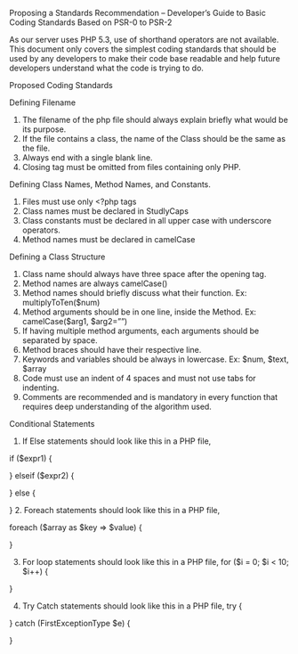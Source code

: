 Proposing a Standards Recommendation – Developer’s Guide to Basic Coding Standards
Based on PSR-0 to PSR-2

As our server uses PHP 5.3, use of shorthand operators are not available. This document only covers the simplest coding standards that should be used by any developers to make their code base readable and help future developers understand what the code is trying to do.

Proposed Coding Standards

Defining Filename
1.	The filename of the php file should always explain briefly what would be its purpose.
2.	If the file contains a class, the name of the Class should be the same as the file.
3.	Always end with a single blank line.
4.	Closing tag must be omitted from files containing only PHP.

Defining Class Names, Method Names, and Constants.
1.	Files must use only <?php tags
2.	Class names must be declared in StudlyCaps
3.	Class constants must be declared in all upper case with underscore operators.
4.	Method names must be declared in camelCase

Defining a Class Structure
1.	Class name should always have three space after the opening tag.
2.	Method names are always camelCase()
3.	Method names should briefly discuss what their function. Ex: multiplyToTen($num)
4.	Method arguments should be in one line, inside the Method. Ex: camelCase($arg1, $arg2=””)
5.	If having multiple method arguments, each arguments should be separated by space.
6.	Method braces should have their respective line.
7.	Keywords and variables should be always in lowercase. Ex: $num, $text, $array
8.	Code must use an indent of 4 spaces and must not use tabs for indenting.
9.	Comments are recommended and is mandatory in every function that requires deep understanding of the algorithm used.

Conditional Statements
1.	If Else statements should look like this in a PHP file,

if ($expr1) {
    
} elseif ($expr2) {
    
} else {
    
}
2.	Foreach statements should look like this in a PHP file,

foreach ($array as $key => $value) {
    
}

3.	For loop statements should look like this in a PHP file,
for ($i = 0; $i < 10; $i++) {
    
}

4.	Try Catch statements should look like this in a PHP file,
try {

} catch (FirstExceptionType $e) {
    
}

